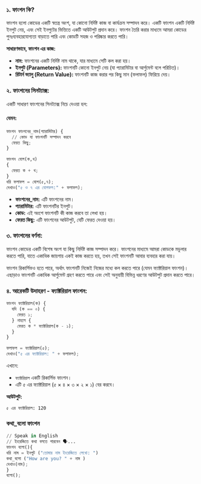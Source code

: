 ### ১. **ফাংশন কি?** 

ফাংশন হলো কোডের একটি স্বতন্ত্র অংশ, যা কোনো নির্দিষ্ট কাজ বা কার্যক্রম সম্পাদন করে। একটি ফাংশন একটি নির্দিষ্ট ইনপুট নেয়, এবং সেই ইনপুটের ভিত্তিতে একটি আউটপুট প্রদান করে। ফাংশন তৈরি করার মাধ্যমে আমরা কোডের পুনঃব্যবহারযোগ্যতা বাড়াতে পারি এবং কোডটি সহজ ও পরিষ্কার করতে পারি।

**সাধারণভাবে, ফাংশন এর কাজ:**

* **নাম:** ফাংশনের একটি নির্দিষ্ট নাম থাকে, যার মাধ্যমে সেটি কল করা হয়।
* **ইনপুট (Parameters):** ফাংশনটি কোনো ইনপুট নেয় (যা প্যারামিটার বা আর্গুমেন্ট বলে পরিচিত)।
* **রিটার্ন ভ্যালু (Return Value):** ফাংশনটি কাজ করার পর কিছু মান (ফলাফল) ফিরিয়ে দেয়।

### ২. **ফাংশনের সিনট্যাক্স:**

একটি সাধারণ ফাংশনের সিনট্যাক্স নিচে দেওয়া হল:

#### **যেমন:**

```py
ফাংশন ফাংশনের_নাম(প্যারামিটার) {
  // কোড যা ফাংশনটি সম্পাদন করবে
  ফেরত কিছু;
}
```
```py
ফাংশন যোগ(ক,খ)
{
  ফেরত ক + খ;
}
ধরি ফলাফল = যোগ(৫,৭);
দেখাও("৫ ও ৭ এর যোগফল:" + ফলাফল);
```

* **ফাংশনের\_নাম:** এটি ফাংশনের নাম।
* **প্যারামিটার:** এটি ফাংশনটির ইনপুট।
* **কোড:** এই অংশে ফাংশনটি কী কাজ করবে তা লেখা হয়।
* **ফেরত কিছু:** এটি ফাংশনের আউটপুট, যেটি ফেরত দেওয়া হয়।

### ৩. **ফাংশনের বর্ণনা:**

ফাংশন কোডের একটি বিশেষ অংশ যা কিছু নির্দিষ্ট কাজ সম্পাদন করে। ফাংশনের মাধ্যমে আমরা কোডকে মডুলার করতে পারি, যাতে একাধিক জায়গায় একই কাজ করতে হয়, তখন সেই ফাংশনটি আবার ব্যবহার করা যায়।

ফাংশন রিকার্সিভও হতে পারে, অর্থাৎ ফাংশনটি নিজেই নিজের মধ্যে কল করতে পারে (যেমন ফ্যাক্টরিয়াল ফাংশন)। এছাড়াও ফাংশনটি একাধিক আর্গুমেন্ট গ্রহণ করতে পারে এবং সেই অনুযায়ী বিভিন্ন ধরণের আউটপুট প্রদান করতে পারে।


### ৪. **আরেকটি উদাহরণ - ফ্যাক্টরিয়াল ফাংশন:**

```py
ফাংশন ফ্যাক্টরিয়াল(ক) {
  যদি (ক == ০) {
    ফেরত ১;
  } নাহলে {
    ফেরত ক * ফ্যাক্টরিয়াল(ক - ১);
  }
}

ফলাফল = ফ্যাক্টরিয়াল(৫);
দেখাও("৫ এর ফ্যাক্টরিয়াল: " + ফলাফল);
```

এখানে:

* `ফ্যাক্টরিয়াল` একটি রিকার্সিভ ফাংশন।
* এটি ৫ এর ফ্যাক্টরিয়াল (৫ × ৪ × ৩ × ২ × ১) বের করবে।

**আউটপুট:**

```
৫ এর ফ্যাক্টরিয়াল: 120
```
###  কথা_বলো ফাংশন
```py
// Speak in English
// ইংরেজিতে কথা বলতে পারবেন 🗣️...
ফাংশন বলো(){
ধরি নাম = ইনপুট ("তোমার নাম ইংরেজিতে লেখো: ")
কথা_বলো ("How are you? " + নাম )
দেখাও(নাম);
}
বলো();
```


